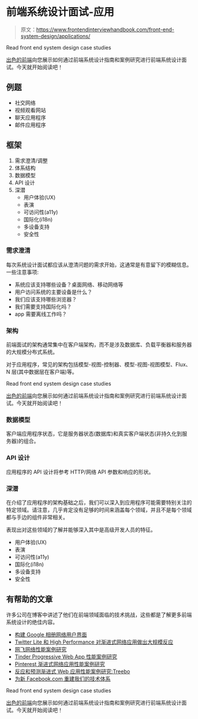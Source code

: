 # 前端系统设计面试-应用

> 原文：<https://www.frontendinterviewhandbook.com/front-end-system-design/applications/>

Read front end system design case studies

[出色的前端](https://www.greatfrontend.com/?fpr=frontendinterviewhandbook)向您展示如何通过前端系统设计指南和案例研究进行前端系统设计面试。今天就开始阅读吧！

## 例题[](#examples "Direct link to heading")

*   社交网络
*   视频观看网站
*   聊天应用程序
*   邮件应用程序

## 框架[](#framework "Direct link to heading")

1.  需求澄清/调整
2.  体系结构
3.  数据模型
4.  API 设计
5.  深潜
    *   用户体验(UX)
    *   表演
    *   可访问性(a11y)
    *   国际化(i18n)
    *   多设备支持
    *   安全性

### 需求澄清[](#requirements-clarification "Direct link to heading")

每次系统设计面试都应该从澄清问题的需求开始，这通常是有意留下的模糊信息。一些注意事项:

*   系统应该支持哪些设备？桌面网络、移动网络等
*   用户访问系统的主要设备是什么？
*   我们应该支持哪些浏览器？
*   我们需要支持国际化吗？
*   app 需要离线工作吗？

### 架构[](#architecture "Direct link to heading")

前端面试的架构通常集中在客户端架构，而不是涉及数据库、负载平衡器和服务器的大规模分布式系统。

对于应用程序，常见的架构包括模型-视图-控制器、模型-视图-视图模型、Flux、N 层(其中数据层在客户端)等。

Read front end system design case studies

[出色的前端](https://www.greatfrontend.com/?fpr=frontendinterviewhandbook)向您展示如何通过前端系统设计指南和案例研究进行前端系统设计面试。今天就开始阅读吧！

### 数据模型[](#data-model "Direct link to heading")

客户端应用程序状态，它是服务器状态(数据库)和真实客户端状态(非持久化到服务器)的组合。

### API 设计[](#api-design "Direct link to heading")

应用程序的 API 设计将参考 HTTP/网络 API 参数和响应的形状。

### 深潜[](#deep-dives "Direct link to heading")

在介绍了应用程序的架构基础之后，我们可以深入到应用程序可能需要特别关注的特定领域。请注意，几乎肯定没有足够的时间来涵盖每个领域，并且不是每个领域都与手边的组件非常相关。

表现出对这些领域的了解并能够深入其中是高级开发人员的特征。

*   用户体验(UX)
*   表演
*   可访问性(a11y)
*   国际化(i18n)
*   多设备支持
*   安全性

## 有帮助的文章[](#helpful-articles "Direct link to heading")

许多公司在博客中讲述了他们在前端领域面临的技术挑战，这些都是了解更多前端系统设计的绝佳内容。

*   [构建 Google 相册网络用户界面](https://medium.com/google-design/google-photos-45b714dfbed1)
*   [Twitter Lite 和 High Performance 对渐进式网络应用做出大规模反应](https://medium.com/@paularmstrong/twitter-lite-and-high-performance-react-progressive-web-apps-at-scale-d28a00e780a3)
*   [网飞网络性能案例研究](https://medium.com/dev-channel/a-netflix-web-performance-case-study-c0bcde26a9d9)
*   [Tinder Progressive Web App 性能案例研究](https://medium.com/@addyosmani/a-tinder-progressive-web-app-performance-case-study-78919d98ece0)
*   [Pinterest 渐进式网络应用性能案例研究](https://medium.com/dev-channel/a-pinterest-progressive-web-app-performance-case-study-3bd6ed2e6154)
*   [反应和预测渐进式 Web 应用性能案例研究:Treebo](https://medium.com/dev-channel/treebo-a-react-and-preact-progressive-web-app-performance-case-study-5e4f450d5299)
*   [为新 Facebook.com 重建我们的技术体系](https://engineering.fb.com/2020/05/08/web/facebook-redesign/)

Read front end system design case studies

[出色的前端](https://www.greatfrontend.com/?fpr=frontendinterviewhandbook)向您展示如何通过前端系统设计指南和案例研究进行前端系统设计面试。今天就开始阅读吧！

